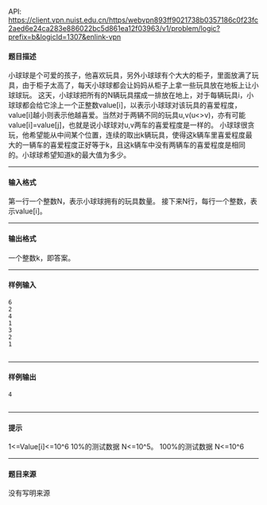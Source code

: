 API: https://client.vpn.nuist.edu.cn/https/webvpn893ff9021738b0357186c0f23fc2aed6e24ca283e886022bc5d861ea12f03963/v1/problem/logic?prefix=b&logicId=1307&enlink-vpn

#### 题目描述

小球球是个可爱的孩子，他喜欢玩具，另外小球球有个大大的柜子，里面放满了玩具，由于柜子太高了，每天小球球都会让妈妈从柜子上拿一些玩具放在地板上让小球球玩。 这天，小球球把所有的N辆玩具摆成一排放在地上，对于每辆玩具i，小球球都会给它涂上一个正整数value\[i\]，以表示小球球对该玩具的喜爱程度，value\[i\]越小则表示他越喜爱。当然对于两辆不同的玩具u,v(u<>v)，亦有可能value\[i\]=value\[j\]，也就是说小球球对u,v两车的喜爱程度是一样的。 小球球很贪玩，他希望能从中间某个位置，连续的取出k辆玩具，使得这k辆车里喜爱程度最大的一辆车的喜爱程度正好等于k，且这k辆车中没有两辆车的喜爱程度是相同的。小球球希望知道k的最大值为多少。

---

#### 输入格式

第一行一个整数N，表示小球球拥有的玩具数量。 接下来N行，每行一个整数，表示value\[i\]。

---

#### 输出格式

一个整数k，即答案。

---

#### 样例输入
```
6
2
4
1
3
2
1


```

---

#### 样例输出
```
4


```

---

#### 提示

1<=Value\[i\]<=10^6 10%的测试数据 N<=10^5。 100%的测试数据 N<=10^6

---

#### 题目来源

没有写明来源